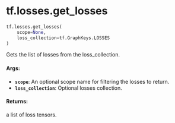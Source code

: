 <div itemscope itemtype="http://developers.google.com/ReferenceObject">
<meta itemprop="name" content="tf.losses.get_losses" />
<meta itemprop="path" content="Stable" />
</div>

# tf.losses.get_losses

``` python
tf.losses.get_losses(
    scope=None,
    loss_collection=tf.GraphKeys.LOSSES
)
```

Gets the list of losses from the loss_collection.

#### Args:

* <b>`scope`</b>: An optional scope name for filtering the losses to return.
* <b>`loss_collection`</b>: Optional losses collection.


#### Returns:

a list of loss tensors.